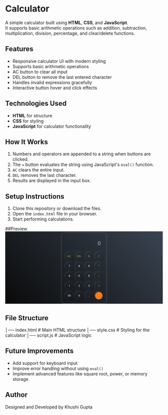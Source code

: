 # Calculator

A simple calculator built using **HTML**, **CSS**, and **JavaScript**.  
It supports basic arithmetic operations such as addition, subtraction, multiplication, division, percentage, and clear/delete functions.

## Features
- Responsive calculator UI with modern styling
- Supports basic arithmetic operations
- AC button to clear all input
- DEL button to remove the last entered character
- Handles invalid expressions gracefully
- Interactive button hover and click effects

## Technologies Used
- **HTML** for structure
- **CSS** for styling
- **JavaScript** for calculator functionality

## How It Works
1. Numbers and operators are appended to a string when buttons are clicked.
2. The `=` button evaluates the string using JavaScript's `eval()` function.
3. `AC` clears the entire input.
4. `DEL` removes the last character.
5. Results are displayed in the input box.

## Setup Instructions
1. Clone this repository or download the files.
2. Open the `index.html` file in your browser.
3. Start performing calculations.

##Preview 
![alt text](image.png)

## File Structure
│── index.html # Main HTML structure
│── style.css # Styling for the calculator
│── script.js # JavaScript logic

## Future Improvements
- Add support for keyboard input
- Improve error handling without using `eval()`
- Implement advanced features like square root, power, or memory storage

## Author 
Designed and Developed by Khushi Gupta
